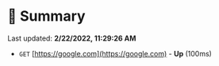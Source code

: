 # 📖 Summary
Last updated: **2/22/2022, 11:29:26 AM**

- `GET` [https://google.com](https://google.com) - **Up** (100ms)
